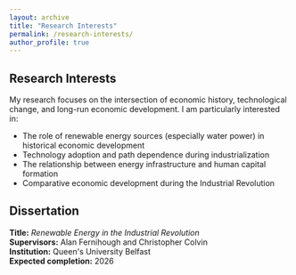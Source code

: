 ```yaml
---
layout: archive
title: "Research Interests"
permalink: /research-interests/
author_profile: true
---
```


## Research Interests

My research focuses on the intersection of economic history, technological change, and long-run economic development. I am particularly interested in:

- The role of renewable energy sources (especially water power) in historical economic development
- Technology adoption and path dependence during industrialization
- The relationship between energy infrastructure and human capital formation
- Comparative economic development during the Industrial Revolution

## Dissertation

**Title:** *Renewable Energy in the Industrial Revolution*  
**Supervisors:** Alan Fernihough and Christopher Colvin  
**Institution:** Queen's University Belfast  
**Expected completion:** 2026

